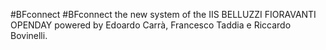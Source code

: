 #BFconnect
#BFconnect the new system of the IIS BELLUZZI FIORAVANTI OPENDAY powered by Edoardo Carrà, Francesco Taddia e Riccardo Bovinelli.
